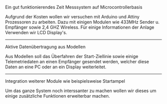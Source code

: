 Ein gut funktionierendes Zeit Messsystem auf Microcontrollerbasis

Aufgrund der Kosten wollen wir versuchen mit Arduino und Attiny Prozessoren zu arbeiten.
Dazu mit einigen Modulen wie 433MHz Sender u. Empfänger sowie 2,4 GHZ Wireless. Für einige Informationen der Anlage 
Verwenden wir LCD Display's.

---------------------------------------------------------------------------------------------------------------------

Aktive Datenübertragung aus Modellen

Aus Modellen soll das Überfahren der Start-Ziellinie sowie einige Telemetriedaten an einen Empfänger gesendet werden, 
welcher diese Daten an eine PC oder an ein Display weiterleitet.

---------------------------------------------------------------------------------------------------------------------

Integration weiterer Module wie beispielsweise Startampel

Um das ganze System noch interssanter zu machen wollen wir dieses um einige zusätzliche Funktionen erweiterbar machen. 
